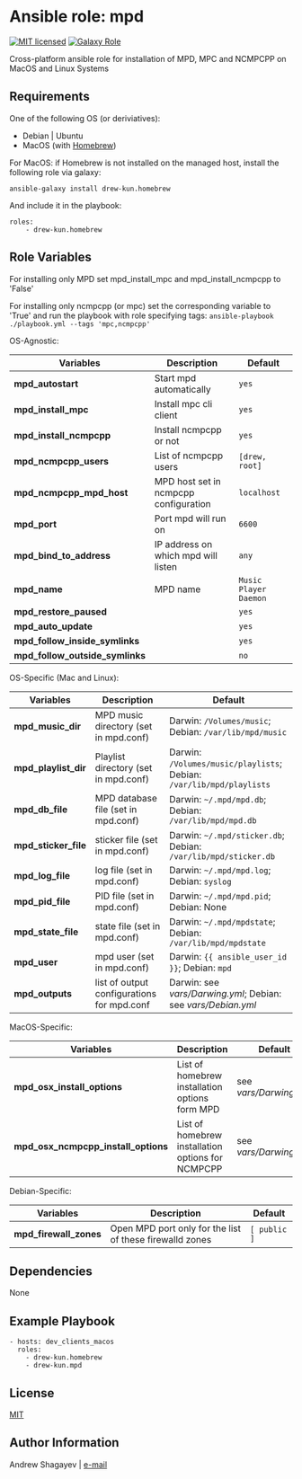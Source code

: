 Ansible role: mpd
=========

[![MIT licensed][mit-badge]][mit-link]
[![Galaxy Role][role-badge]][galaxy-link]

Cross-platform ansible role for installation of MPD, MPC and NCMPCPP on MacOS and Linux Systems

Requirements
------------

One of the following OS (or deriviatives):
 - Debian | Ubuntu
 - MacOS (with [Homebrew][homebrew])

For MacOS:
if Homebrew is not installed on the managed host, install the following role via galaxy:

    ansible-galaxy install drew-kun.homebrew

 And include it in the playbook:

    roles:
        - drew-kun.homebrew

Role Variables
--------------

For installing only MPD set mpd_install_mpc and mpd_install_ncmpcpp to 'False'

For installing only ncmpcpp (or mpc) set the corresponding variable to 'True' and
run the playbook with role specifying tags:
    `ansible-playbook ./playbook.yml --tags 'mpc,ncmpcpp'`

OS-Agnostic:

| Variables | Description | Default|
|-----------|-------------|--------|
| **mpd_autostart** | Start mpd automatically | `yes` |
| **mpd_install_mpc** | Install mpc cli client | `yes` |
| **mpd_install_ncmpcpp** | Install ncmpcpp or not | `yes` |
| **mpd_ncmpcpp_users** | List of ncmpcpp users | `[drew, root]` |
| **mpd_ncmpcpp_mpd_host** | MPD host set in ncmpcpp configuration | `localhost` |
| **mpd_port** | Port mpd will run on | `6600` |
| **mpd_bind_to_address** | IP address on which mpd will listen | `any` |
| **mpd_name** | MPD name |`Music Player Daemon` |
| **mpd_restore_paused** | | `yes` |
| **mpd_auto_update** | | `yes` |
| **mpd_follow_inside_symlinks** | | `yes` |
| **mpd_follow_outside_symlinks** | | `no` |

OS-Specific (Mac and Linux):

| Variables | Description | Default|
|-----------|-------------|--------|
| **mpd_music_dir** | MPD music directory (set in mpd.conf) | Darwin: `/Volumes/music`; Debian: `/var/lib/mpd/music` |
| **mpd_playlist_dir** | Playlist directory (set in mpd.conf) | Darwin: `/Volumes/music/playlists`; Debian: `/var/lib/mpd/playlists` |
| **mpd_db_file** | MPD database file (set in mpd.conf) | Darwin: `~/.mpd/mpd.db`; Debian: `/var/lib/mpd/mpd.db` |
| **mpd_sticker_file** | sticker file (set in mpd.conf) | Darwin: `~/.mpd/sticker.db`; Debian: `/var/lib/mpd/sticker.db` |
| **mpd_log_file** | log file (set in mpd.conf) | Darwin: `~/.mpd/mpd.log`; Debian: `syslog` |
| **mpd_pid_file** | PID file (set in mpd.conf) | Darwin: `~/.mpd/mpd.pid`; Debian: None |
| **mpd_state_file** | state file (set in mpd.conf) | Darwin: `~/.mpd/mpdstate`; Debian: `/var/lib/mpd/mpdstate` |
| **mpd_user** | mpd user (set in mpd.conf) | Darwin: `{{ ansible_user_id }}`; Debian: `mpd` |
| **mpd_outputs** | list of output configurations for mpd.conf | Darwin: see *vars/Darwing.yml*; Debian: see *vars/Debian.yml* |

MacOS-Specific:

| Variables | Description | Default|
|-----------|-------------|--------|
| **mpd_osx_install_options** | List of homebrew installation options form MPD | see *vars/Darwing.yml* |
| **mpd_osx_ncmpcpp_install_options** | List of homebrew installation options for NCMPCPP | see *vars/Darwing.yml* |

Debian-Specific:

| Variables | Description | Default|
|-----------|-------------|--------|
| **mpd_firewall_zones** | Open MPD port only for the list of these firewalld zones | `[ public ]` |

Dependencies
------------

None

Example Playbook
----------------

    - hosts: dev_clients_macos
      roles:
        - drew-kun.homebrew
        - drew-kun.mpd

License
-------

[MIT][mit-link]

Author Information
------------------

Andrew Shagayev | [e-mail](mailto:drewshg@gmail.com)

[role-badge]: https://img.shields.io/badge/role-drew--kun.mpd-green.svg
[galaxy-link]: https://galaxy.ansible.com/drew-kun/mpd/
[mit-badge]: https://img.shields.io/badge/license-MIT-blue.svg
[mit-link]: https://raw.githubusercontent.com/drew-kun/ansible-mpd/master/LICENSE
[homebrew]: http://brew.sh/
